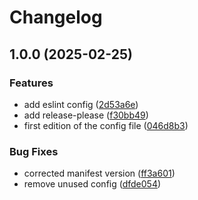 # Changelog

## 1.0.0 (2025-02-25)


### Features

* add eslint config ([2d53a6e](https://github.com/rvanbaalen/eslint-config/commit/2d53a6e1705794d23033ae1a51cb6012f2e116e3))
* add release-please ([f30bb49](https://github.com/rvanbaalen/eslint-config/commit/f30bb49c74362d241d79b9ef563d89460a21b02f))
* first edition of the config file ([046d8b3](https://github.com/rvanbaalen/eslint-config/commit/046d8b3d18666d0f6afb779262002aa1e2b3aa41))


### Bug Fixes

* corrected manifest version ([ff3a601](https://github.com/rvanbaalen/eslint-config/commit/ff3a601d3ab4da3e4fe67c0eb62a1d746d2b8c71))
* remove unused config ([dfde054](https://github.com/rvanbaalen/eslint-config/commit/dfde054d06999ecf22dfc354523820a6923f501a))
